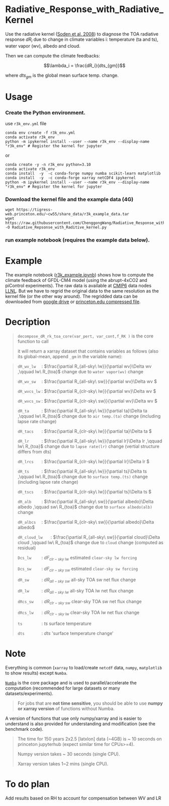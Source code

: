 # Radiative_Response_with_Radiative_Kernel

Use the radiative kernel ([Soden et al. 2008](https://doi.org/10.1175/2007JCLI2110.1)) to diagnose the TOA radiative response $dR_i$  due to change in  climate variables i: temperature (ta and ts), water vapor (wv), albedo and cloud. 

Then we can compute the climate feedbacks: 

$$\lambda_i = \frac{dR_i}{dts_{gm}}$$

where ${dts_{gm}}$ is the global mean surface temp. change.

# Usage
### Create the Python environment.
use `r3k_env.yml` file
```
conda env create -f r3k_env.yml
conda activate r3k_env
python -m ipykernel install --user --name r3k_env --display-name "r3k_env" # Register the kernel for jupyter
```
or 
```
conda create -y -n r3k_env python=3.10
conda activate r3k_env
conda install  -y  -c conda-forge numpy numba scikit-learn matplotlib
conda install  -y  -c conda-forge xarray netCDF4 ipykernel 
python -m ipykernel install --user --name r3k_env --display-name "r3k_env" # Register the kernel for jupyter
```

### Download the kernel file and the example data (4G)
```
wget https://tigress-web.princeton.edu/~cw55/share_data/r3k_example_data.tar
wget https://raw.githubusercontent.com/ChenggongWang/Radiative_Response_with_Radiative_Kernel/main/Radiative_Repsonse_with_Raditive_kernel.py -O Radiative_Repsonse_with_Raditive_kernel.py
```
### run example notebook (requires the example data below).

# Example 

The example notebook ([r3k_example.ipynb](https://github.com/ChenggongWang/Radiative_Response_with_Radiative_Kernel/blob/main/R3k_example.ipynb)) shows how to compute the climate feedback of GFDL-CM4 model (using the abrupt-4xCO2 and piControl experiments). The raw data is available at [CMIP6](https://pcmdi.llnl.gov/CMIP6/) data nodes [LLNL](https://esgf-node.llnl.gov/projects/cmip6/). But we have to regrid the original data to the same resolution as the kernel file (or the other way around). The regridded data can be downloaded from [google drive](https://drive.google.com/drive/folders/1E66izDrjdOVWYl2nJj32cXSNJPegGQ8q?usp=sharing) or [princeton.edu compressed file](https://tigress-web.princeton.edu/~cw55/share_data/r3k_example_data.tar).


# Decription

> `decompose_dR_rk_toa_core(var_pert, var_cont,f_RK )` is the core function to call 
> 
> it will return a xarray dataset that contains variables as follows (also its global-mean, append `_gm` in the variable name):

>`dR_wv_lw  ` : $\frac{\partial R_{all-sky\ lw}}{\partial wv}\Delta wv ,\qquad lw\ R_{toa}$ change due to `water vapor(wv)` change
>
>`dR_wv_sw  ` : $\frac{\partial R_{all-sky\ sw}}{\partial wv}\Delta wv    $
>
>`dR_wvcs_lw` : $\frac{\partial R_{clr-sky\ lw}}{\partial wv}\Delta wv    $
>
>`dR_wvcs_sw` : $\frac{\partial R_{clr-sky\ sw}}{\partial wv}\Delta wv    $
>
>`dR_ta     ` : $\frac{\partial R_{all-sky\ lw}}{\partial ta}\Delta ta ,\qquad lw\ R_{toa}$ change due to `air temp.(ta)` change (including lapse rate change)
>
>`dR_tacs   ` : $\frac{\partial R_{clr-sky\ lw}}{\partial ta}\Delta ta    $
>
>`dR_lr     ` : $\frac{\partial R_{all-sky\ lw}}{\partial lr}\Delta lr ,\qquad lw\ R_{toa}$ change due to `lapse rate(lr)` change (vertial structure differs from dts)
>
>`dR_lrcs   ` : $\frac{\partial R_{clr-sky\ lw}}{\partial lr}\Delta lr    $
>
>`dR_ts     ` : $\frac{\partial R_{all-sky\ lw}}{\partial ts}\Delta ts ,\qquad lw\ R_{toa}$ change due to `surface temp.(ts)` change (including lapse rate change)
>
>`dR_tscs   ` : $\frac{\partial R_{clr-sky\ lw}}{\partial ts}\Delta ts    $
>
>`dR_alb    ` : $\frac{\partial R_{all-sky\ sw}}{\partial albedo}\Delta albedo  ,\qquad sw\ R_{toa}$ change due to `surface albedo(alb)` change 
>
>`dR_albcs  ` : $\frac{\partial R_{clr-sky\ sw}}{\partial albedo}\Delta albedo$
>
>`dR_cloud_lw   ` : $\frac{\partial R_{all-sky\ sw}}{\partial cloud}\Delta cloud ,\qquad lw\ R_{toa}$ change due to `cloud` change (computed as residual)
>
>`Dcs_lw    ` : $dF_{clr-sky\ lw}$ estimated `clear-sky lw forcing`
>
>`Dcs_sw    ` : $dF_{clr-sky\ sw}$ estimated `clear-sky sw forcing`
>
>`dR_sw     ` : $dR_{all-sky\ sw}$ all-sky TOA sw net flux change
>
>`dR_lw     ` : $dR_{all-sky\ lw}$ all-sky TOA lw net flux change
>
>`dRcs_sw   ` : $dR_{clr-sky\ sw}$ clear-sky TOA sw net flux change
>
>`dRcs_lw   ` : $dR_{clr-sky\ lw}$ clear-sky TOA lw net flux change
>
>`ts        ` : $ts$ surface temperature 
>
>`dts       ` : $dts$ 'surface temperature change'


>
# Note

Everything is common (`xarray` to load/create `netcdf` data, `numpy`, `matplotlib` to show results) except `Numba`.

[`Numba`](https://numba.pydata.org/) is the core package and is used to parallel/accelerate the computation (recommended for large datasets or many datasets/experiments). 

>For jobs that are __not time sensitive__, you should be able to use __numpy or xarray version__ of functions without Numba. 

A version of functions that use only numpy/xarray and is easier to understand is also provided for understanding and modification (see the benchmark code).

>The time for 150 years 2x2.5 [latxlon] data (\~4GB) is ~ 10 seconds on princeton jupyterhub (expect similar time for CPUs>=4).
>
>Numpy version takes ~ 30 seconds (single CPU).
>
>Xarray version takes 1\~2 mins (single CPU).
# To do plan
Add results based on RH to account for compensation between WV and LR
